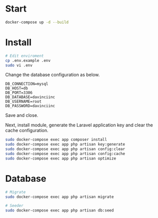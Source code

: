 # Start
```bash
docker-compose up -d --build
```
# Install

```bash
# Edit enviroment
cp .env.example .env
sudo vi .env
```

Change the database configuration as below.
```
DB_CONNECTION=mysql
DB_HOST=db
DB_PORT=3306
DB_DATABASE=davinciinc
DB_USERNAME=root
DB_PASSWORD=davinciinc
```
Save and close.

Next, install module, generate the Laravel application key and clear the cache configuration.
```bash
sudo docker-compose exec app composer install
sudo docker-compose exec app php artisan key:generate
sudo docker-compose exec app php artisan config:clear
sudo docker-compose exec app php artisan config:cache
sudo docker-compose exec app php artisan optimize
```

# Database
```bash
# Migrate
sudo docker-compose exec app php artisan migrate

# Seeder
sudo docker-compose exec app php artisan db:seed
```